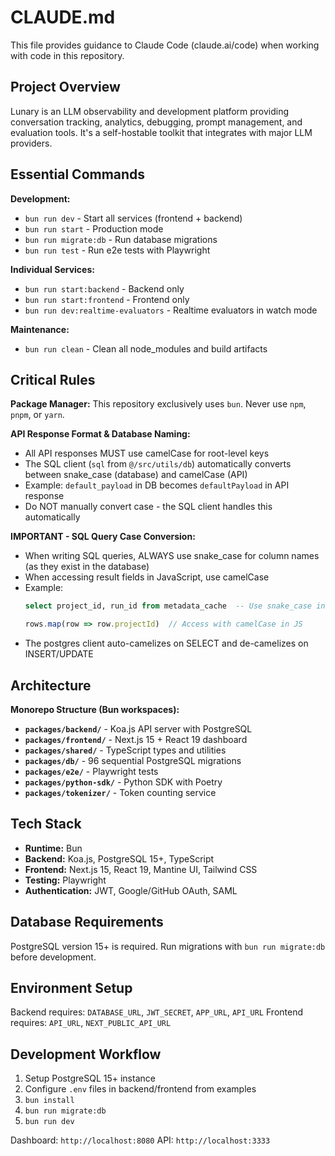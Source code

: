 # CLAUDE.md

This file provides guidance to Claude Code (claude.ai/code) when working with code in this repository.

## Project Overview

Lunary is an LLM observability and development platform providing conversation tracking, analytics, debugging, prompt management, and evaluation tools. It's a self-hostable toolkit that integrates with major LLM providers.

## Essential Commands

**Development:**
- `bun run dev` - Start all services (frontend + backend)
- `bun run start` - Production mode
- `bun run migrate:db` - Run database migrations
- `bun run test` - Run e2e tests with Playwright

**Individual Services:**
- `bun run start:backend` - Backend only
- `bun run start:frontend` - Frontend only  
- `bun run dev:realtime-evaluators` - Realtime evaluators in watch mode

**Maintenance:**
- `bun run clean` - Clean all node_modules and build artifacts

## Critical Rules

**Package Manager:** This repository exclusively uses `bun`. Never use `npm`, `pnpm`, or `yarn`.

**API Response Format & Database Naming:** 
- All API responses MUST use camelCase for root-level keys
- The SQL client (`sql` from `@/src/utils/db`) automatically converts between snake_case (database) and camelCase (API)
- Example: `default_payload` in DB becomes `defaultPayload` in API response
- Do NOT manually convert case - the SQL client handles this automatically

**IMPORTANT - SQL Query Case Conversion:**
- When writing SQL queries, ALWAYS use snake_case for column names (as they exist in the database)
- When accessing result fields in JavaScript, use camelCase
- Example:
  ```sql
  select project_id, run_id from metadata_cache  -- Use snake_case in SQL
  ```
  ```js
  rows.map(row => row.projectId)  // Access with camelCase in JS
  ```
- The postgres client auto-camelizes on SELECT and de-camelizes on INSERT/UPDATE

## Architecture

**Monorepo Structure (Bun workspaces):**

- **`packages/backend/`** - Koa.js API server with PostgreSQL
- **`packages/frontend/`** - Next.js 15 + React 19 dashboard
- **`packages/shared/`** - TypeScript types and utilities
- **`packages/db/`** - 96 sequential PostgreSQL migrations
- **`packages/e2e/`** - Playwright tests
- **`packages/python-sdk/`** - Python SDK with Poetry
- **`packages/tokenizer/`** - Token counting service

## Tech Stack

- **Runtime:** Bun
- **Backend:** Koa.js, PostgreSQL 15+, TypeScript
- **Frontend:** Next.js 15, React 19, Mantine UI, Tailwind CSS
- **Testing:** Playwright
- **Authentication:** JWT, Google/GitHub OAuth, SAML

## Database Requirements

PostgreSQL version 15+ is required. Run migrations with `bun run migrate:db` before development.

## Environment Setup

Backend requires: `DATABASE_URL`, `JWT_SECRET`, `APP_URL`, `API_URL`
Frontend requires: `API_URL`, `NEXT_PUBLIC_API_URL`

## Development Workflow

1. Setup PostgreSQL 15+ instance
2. Configure `.env` files in backend/frontend from examples
3. `bun install`
4. `bun run migrate:db`
5. `bun run dev`

Dashboard: `http://localhost:8080`
API: `http://localhost:3333`